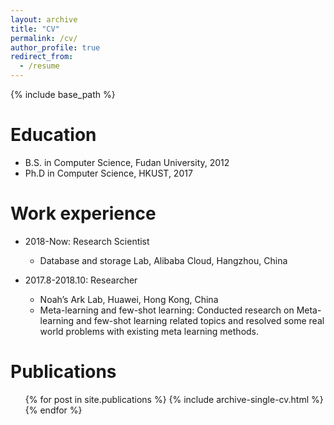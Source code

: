 ```yaml
---
layout: archive
title: "CV"
permalink: /cv/
author_profile: true
redirect_from:
  - /resume
---
```


{% include base_path %}



Education
======
* B.S. in Computer Science, Fudan University, 2012
* Ph.D in Computer Science, HKUST, 2017

Work experience
======
* 2018-Now:  Research Scientist
  * Database and storage Lab, Alibaba Cloud, Hangzhou, China

* 2017.8-2018.10: Researcher
  * Noah’s Ark Lab, Huawei, Hong Kong, China
  * Meta-learning and few-shot learning: Conducted research on Meta-learning 
  and few-shot learning related topics and resolved some real world problems with existing meta learning methods.
  
Publications
======
  <ul>{% for post in site.publications %}
    {% include archive-single-cv.html %}
  {% endfor %}</ul>
  
<!-- Talks
======
  <ul>{% for post in site.talks %}
    {% include archive-single-talk-cv.html %}
  {% endfor %}</ul> -->
  
<!-- Teaching
======
  <ul>{% for post in site.teaching %}
    {% include archive-single-cv.html %}
  {% endfor %}</ul> -->
  
<!-- Service and leadership
======


